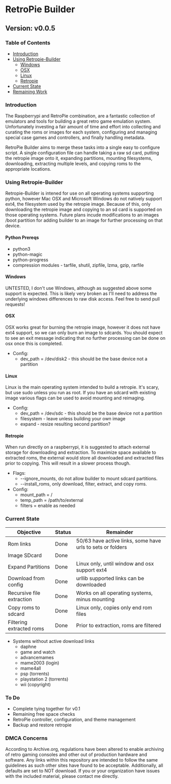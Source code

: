 # RetroPie Builder
## Version: v0.0.5

### Table of Contents

* [Introduction](Readme.md#introduction)
* [Using Retropie-Builder](Readme.md#using-retropie-builder)
  * [Windows](Readme.md#windows)
  * [OSX](Readme.md#osx)
  * [Linux](Readme.md#linux)
  * [Retropie](Readme.md#retropie)
* [Current State](Readme.md#current-state)
* [Remaining Work](Readme.md#todo)

### Introduction

The Raspberrypi and RetroPie combination, are a fantastic collection of
emulators and tools for building a great retro game emulation system.
Unfortunately investing a fair amount of time and effort into collecting
and curating the roms or images for each system, configuring and managing
special case games and controllers, and finally handling metadata.

RetroPie Builder aims to merge these tasks into a single easy to configure
script. A single configuration file can handle taking a raw sd card, putting the
retropie image onto it, expanding partitions, mounting filesystems, downloading,
extracting multiple levels, and copying roms to the appropriate locations.

### Using Retropie-Builder

Retropie-Builder is intened for use on all operating systems supporting python,
however Mac OSX and Microsoft Windows do not natively support ext4, the filesystem
used by the retropie image. Because of this, only downloading the retropie image
and copying to an sd card is supported on those operating systems. Future plans
incude modifications to an images /boot partition for adding builder to an image
for further processing on that device.

#### Python Prereqs

  * python3
  * python-magic
  * python-progress
  * compression modules - tarfile, shutil, zipfile, lzma, gzip, rarfile

#### Windows

UNTESTED, I don't use Windows, although as suggested above some support is
expected. This is likely very broken as I'll need to address the underlying
windows differences to raw disk access. Feel free to send pull requests!

#### OSX

OSX works great for burning the retropie image, however it does not have ext4
support, so we can only burn an image to sdcards. You should expect to see an
exit message indicating that no further processing can be done on osx once this
is completed.

* Config:
  * dev_path = /dev/disk2 - this should be the base device not a partition

#### Linux

Linux is the main operating system intended to build a retropie. It's scary,
but use sudo unless you run as root. If you have an sdcard with existing image
various flags can be used to avoid mounting and reimaging.

* Config:
  * dev_path = /dev/sdc - this should be the base device not a partition
  * filesystem - leave unless building your own image
  * expand - resize resulting second partition?

#### Retropie

When run directly on a raspberrypi, it is suggested to attach external storage
for downloading and extraction. To maximize space available to extracted roms,
the external would store all downloaded and extracted files prior to copying.
This will result in a slower process though.

* Flags:
  * --ignore_mounts, do not allow builder to mount sdcard partitions.
  * --install_roms, only download, filter, extract, and copy roms.
* Config:
  * mount_path = /
  * temp_path = /path/to/external
  * filters = enable as needed

### Current State

|Objective |Status |Remainder|
|-----|-----|-----|
|Rom links |Done |50/63 have active links, some have urls to sets or folders |
|Image SDcard |Done | |
|Expand Partitions |Done |Linux only, until window and osx support ext4|
|Download from config |Done |urllib supported links can be downloaded |
|Recursive file extraction |Done |Works on all operating systems, minus mounting|
|Copy roms to sdcard |Done |Linux only, copies only end rom files|
|Filtering extracted roms |Done |Prior to extraction, roms are filtered|

* Systems without active download links
  * daphne
  * game and watch
  * advancemames
  * mame2003 (login)
  * mame4all
  * psp (torrents)
  * playstation 2 (torrents)
  * wii (copyright)
  
### To Do

* Complete tying together for v0.1
* Remaining free space checks
* RetroPie controller, configuration, and theme management
* Backup and restore retropie

### DMCA Concerns

According to Archive.org, regulations have been altered to enable archiving of
retro gaming consoles and other out of production hardware and software. Any
links within this repository are intended to follow the same guidelines as
such other sites have found to be acceptable. Additionally, all defaults are set
to NOT download. If you or your organization have issues with the included
material, please contact me directly.
